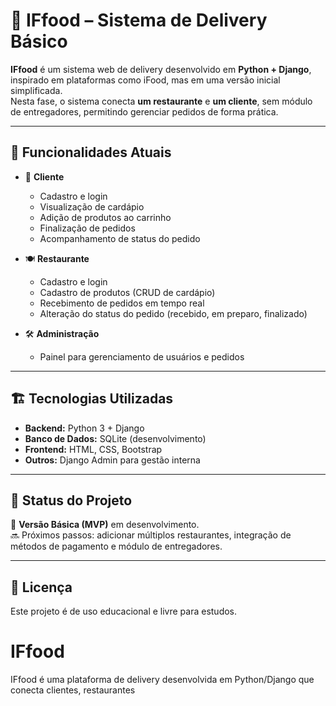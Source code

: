 # 🍔 IFfood – Sistema de Delivery Básico

**IFfood** é um sistema web de delivery desenvolvido em **Python + Django**, inspirado em plataformas como iFood, mas em uma versão inicial simplificada.  
Nesta fase, o sistema conecta **um restaurante** e **um cliente**, sem módulo de entregadores, permitindo gerenciar pedidos de forma prática.

---

## 🚀 Funcionalidades Atuais
- 👤 **Cliente**
  - Cadastro e login
  - Visualização de cardápio
  - Adição de produtos ao carrinho
  - Finalização de pedidos
  - Acompanhamento de status do pedido

- 🍽️ **Restaurante**
  - Cadastro e login
  - Cadastro de produtos (CRUD de cardápio)
  - Recebimento de pedidos em tempo real
  - Alteração do status do pedido (recebido, em preparo, finalizado)

- 🛠️ **Administração**
  - Painel para gerenciamento de usuários e pedidos

---

## 🏗️ Tecnologias Utilizadas
- **Backend:** Python 3 + Django  
- **Banco de Dados:** SQLite (desenvolvimento)  
- **Frontend:** HTML, CSS, Bootstrap  
- **Outros:** Django Admin para gestão interna  

---

## 📅 Status do Projeto
📌 **Versão Básica (MVP)** em desenvolvimento.  
🔜 Próximos passos: adicionar múltiplos restaurantes, integração de métodos de pagamento e módulo de entregadores.

---

## 📜 Licença
Este projeto é de uso educacional e livre para estudos.
# IFfood
IFfood é uma plataforma de delivery desenvolvida em Python/Django que conecta clientes, restaurantes
